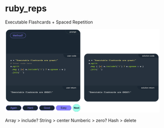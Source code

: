 # ruby_reps
Executable Flashcards + Spaced Repetition

![](public/images/transparent.png)

Array > include?
String > center
Numberic > zero?
Hash > delete
